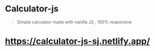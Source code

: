 # Calculator-js
> Simple calculator made with vanilla JS , 100% responsive

# https://calculator-js-sj.netlify.app/

